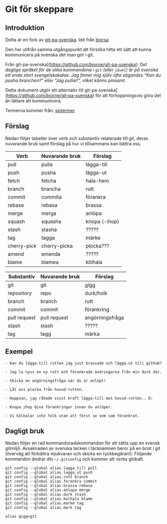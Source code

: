# Git för skeppare

## Introduktion

Detta är en fork av [git-pa-svenska](https://github.com/bjorne/git-pa-svenska).
Idé från [bjorsa](https://github.com/bjorsa)

Den har utifrån samma utgångspunkt att försöka hitta ett sätt att kunna kommunicera 
på svenska det man gör i git. 

Från git-pa-svenska](https://github.com/bjorne/git-pa-svenska): 
*Det dagliga språket för de olika kommandona i `git` (eller `jävel`) är
på svenska ett enda stort svengelskakalas. Jag finner mig själv ofta
sägandes _"Kan du pusha branchen?"_ eller _"Jag pullar!"_, vilket
känns pinsamt.*

Detta dokument utgör ett alternativ till git-pa-svenska](https://github.com/bjorne/git-pa-svenska) 
för att förhoppningsvis göra det än lättare att kommunicera. 

Termerna kommer från: [sjotermer](http://omk.se/anslagstavlan/sjotermer)

## Förslag

Nedan följer tabeller över verb och substantiv relaterade till git,
deras nuvarande bruk samt förslag på hur vi tillsammans kan bättra
oss.

| Verb        | Nuvarande bruk | Förslag       |
|-------------|----------------|---------------|
| pull        | pulla          | lägga-till    |
| push        | pusha          | lägga-ut      |
| fetch       | fetcha         | hala-hem      |
| branch      | brancha        | rutt          |
| commit      | commita        | förankra      |
| rebase      | rebasa         | brassa        |
| merge       | merga          | anlöpa        |
| squash      | squasha        | knopa (-ihop)  |
| stash       | stasha         | ?????         |
| tag         | tagga          | märke         |
| cherry-pick | cherry-picka   | plocka???     |
| amend       | amenda         | ?????         |
| blame       | blamea         | kölhala       |

| Substantiv   | Nuvarande bruk | Förslag           |
|--------------|----------------|-------------------|
| git          | git            | gigg              |
| repository   | repo           | durk/holk         |
| branch       | branch         | rutt              |
| commit       | commit         | förankring        |
| pull request | pull request   | angörningsfråga   |
| stash        | stash          | ?????             |
| tag          | tagg           | märka             |

## Exempel

    - Kan du lägga-till rutten jag just brassade och lägga-ut till github?

    - Jag la nyss en ny rutt och förankrade ändringarna från min durk där.

    - Skicka en angörningsfråga när du är anlöpt!

    - Låt oss plocka från huvud-rutten.
    
    - Hoppsan, jag råkade visst kraft lägga-till mot huvud-rutten.. D:

    - Knopa ihop dina förankringar innan du anlöper.
    
    - Vi kölhalar inte folk utan att först se vem som förankrat.

## Dagligt bruk

Nedan följer en rad kommandoradskommandon för att sätta upp en svensk
gitmiljö. Avsaknaden av svenska tecken i täcknamnen beror på en brist i git
(överväg att förbättra mjukvaran och skicka en ryckbegäran!). Följande
kommandon ändrar din `~/.gitconfig` och kommer att verka globalt.

    git config --global alias.lagga_till pull
    git config --global alias.lagga_ut push
    git config --global alias.rutt branch
    git config --global alias.forankra commit
    git config --global alias.brassa rebase
    git config --global alias.anlopa merge
    git config --global alias.durk stash
    git config --global alias.kolhala blame
    git config --global alias.marke tag
    git config --global alias.mark tag

    alias gigg=git
